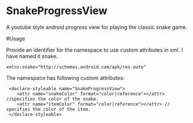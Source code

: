 # SnakeProgressView
A youtube style android progress view for playing the classic snake game.

#Usage

Provide an identifier for the namespace to use custom attributes in xml. I have named it snake.
```
xmlns:snake="http://schemas.android.com/apk/res-auto"
```    

The namespace has following custom attributes:
```
 <declare-styleable name="SnakeProgressView">
    <attr name="snakeColor" format="color|reference"></attr> //specifies the color of the snake.
    <attr name="itemColor" format="color|reference"></attr> // specifies the color of the item.
 </declare-styleable>
```
